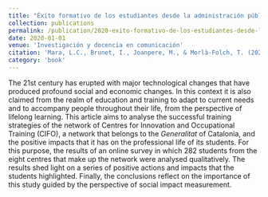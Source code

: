 ```yaml
---
title: "Éxito formativo de los estudiantes desde la administración pública. El caso de la red de centros de innovación y formación ocupacional en Cataluña"
collection: publications
permalink: /publication/2020-exito-formativo-de-los-estudiantes-desde-la-administracion-publica
date: 2020-01-01
venue: 'Investigación y docencia en comunicación'
citation: 'Mara, L.C., Brunet, I., Joanpere, M., & Morlà-Folch, T. (2020).  “Éxito formativo de los estudiantes desde la administración pública. El caso de la red de centros de innovación y formación ocupacional en Cataluña”. pp.67-89. In F. Molina-Luque; K. Del Orbe; P. Sanvicen-Torné (Eds.) Investigación y docencia en comunicación. Espai/temps. ISBN: 978-84-9144-227-1'
category: 'book'
---
```


The 21st century has erupted with major technological changes that have produced profound social and economic changes. In this context it is also claimed from the realm of education and training to adapt to current needs and to accompany people throughout their life, from the perspective of lifelong learning. This article aims to analyse the successful training strategies of the network of Centres for Innovation and Occupational Training (CIFO), a network that belongs to the *Generalitat* of Catalonia, and the positive impacts that it has on the professional life of its students. For this purpose, the results of an online survey in which 282 students from the eight centres that make up the network were analysed qualitatively. The results shed light on a series of positive actions and impacts that the students highlighted. Finally, the conclusions reflect on the importance of this study guided by the perspective of social impact measurement.
